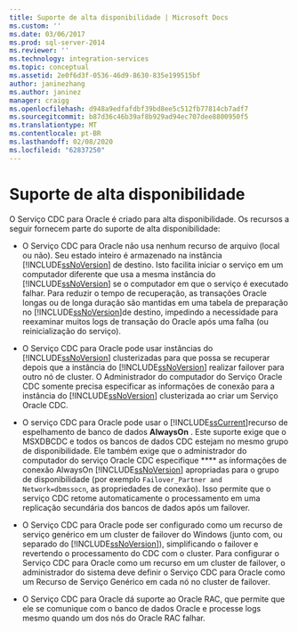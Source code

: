 ```yaml
---
title: Suporte de alta disponibilidade | Microsoft Docs
ms.custom: ''
ms.date: 03/06/2017
ms.prod: sql-server-2014
ms.reviewer: ''
ms.technology: integration-services
ms.topic: conceptual
ms.assetid: 2e0f6d3f-0536-46d9-8630-835e199515bf
author: janinezhang
ms.author: janinez
manager: craigg
ms.openlocfilehash: d948a9edfafdbf39bd8ee5c512fb77814cb7adf7
ms.sourcegitcommit: b87d36c46b39af8b929ad94ec707dee8800950f5
ms.translationtype: MT
ms.contentlocale: pt-BR
ms.lasthandoff: 02/08/2020
ms.locfileid: "62837250"
---
```

# <a name="high-availability-support"></a>Suporte de alta disponibilidade
  O Serviço CDC para Oracle é criado para alta disponibilidade. Os recursos a seguir fornecem parte do suporte de alta disponibilidade:  
  
-   O Serviço CDC para Oracle não usa nenhum recurso de arquivo (local ou não). Seu estado inteiro é armazenado na instância [!INCLUDE[ssNoVersion](../../includes/ssnoversion-md.md)] de destino. Isto facilita iniciar o serviço em um computador diferente que usa a mesma instância do [!INCLUDE[ssNoVersion](../../includes/ssnoversion-md.md)] se o computador em que o serviço é executado falhar. Para reduzir o tempo de recuperação, as transações Oracle longas ou de longa duração são mantidas em uma tabela de preparação no [!INCLUDE[ssNoVersion](../../includes/ssnoversion-md.md)]de destino, impedindo a necessidade para reexaminar muitos logs de transação do Oracle após uma falha (ou reinicialização do serviço).  
  
-   O Serviço CDC para Oracle pode usar instâncias do [!INCLUDE[ssNoVersion](../../includes/ssnoversion-md.md)] clusterizadas para que possa se recuperar depois que a instância do [!INCLUDE[ssNoVersion](../../includes/ssnoversion-md.md)] realizar failover para outro nó de cluster. O Administrador do computador do Serviço Oracle CDC somente precisa especificar as informações de conexão para a instância do [!INCLUDE[ssNoVersion](../../includes/ssnoversion-md.md)] clusterizada ao criar um Serviço Oracle CDC.  
  
-   O serviço CDC para Oracle pode usar o [!INCLUDE[ssCurrent](../../includes/sscurrent-md.md)]recurso de espelhamento de banco de dados **AlwaysOn** . Este suporte exige que o MSXDBCDC e todos os bancos de dados CDC estejam no mesmo grupo de disponibilidade. Ele também exige que o administrador do computador do serviço Oracle CDC especifique **** as informações de conexão AlwaysOn [!INCLUDE[ssNoVersion](../../includes/ssnoversion-md.md)] apropriadas para o grupo de disponibilidade (por exemplo `Failover_Partner and Network=dbmssocn`, as propriedades de conexão). Isso permite que o serviço CDC retome automaticamente o processamento em uma replicação secundária dos bancos de dados após um failover.  
  
-   O Serviço CDC para Oracle pode ser configurado como um recurso de serviço genérico em um cluster de failover do Windows (junto com, ou separado do [!INCLUDE[ssNoVersion](../../includes/ssnoversion-md.md)]), simplificando o failover e revertendo o processamento do CDC com o cluster. Para configurar o Serviço CDC para Oracle como um recurso em um cluster de failover, o administrador do sistema deve definir o Serviço CDC para Oracle como um Recurso de Serviço Genérico em cada nó no cluster de failover.  
  
-   O Serviço CDC para Oracle dá suporte ao Oracle RAC, que permite que ele se comunique com o banco de dados Oracle e processe logs mesmo quando um dos nós do Oracle RAC falhar.  
  
  
